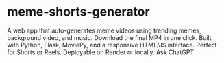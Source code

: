 # meme-shorts-generator
A web app that auto-generates meme videos using trending memes, background video, and music. Download the final MP4 in one click. Built with Python, Flask, MoviePy, and a responsive HTML/JS interface. Perfect for Shorts or Reels. Deployable on Render or locally.          Ask ChatGPT
